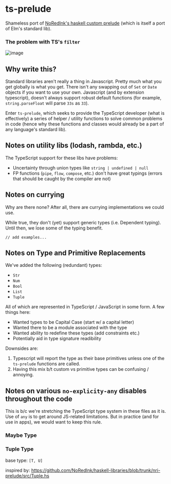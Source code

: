 # ts-prelude
Shameless port of [NoRedInk's haskell custom prelude](https://github.com/NoRedInk/haskell-libraries/blob/trunk/nri-prelude)
(which is itself a port of Elm's standard lib).  

### The problem with TS's `filter`  
![image](https://user-images.githubusercontent.com/5053769/180013214-88cf005f-385c-4692-ba6b-87c8e77acf8b.png)

## Why write this?
Standard libraries aren't really a thing in Javascript.
Pretty much what you get globally is what you get.
There isn't any swapping out of `Set` or `Date` objects if you
want to use your own. Javascript (and by extension typescript),
doesn't always support robust default functions (for example,
`string.parseFloat` will parse `33s` as `33`).  

Enter `ts-prelude`, which seeks to provide the TypeScript developer
(what is effectively) a series of helper / utility functions to solve
common problems in code (hence why these functions and classes
would already be a part of any language's standard lib).  

## Notes on utility libs (lodash, rambda, etc.)
The TypeScript support for these libs have problems:

* Uncertainty through union types like `string | undefined | null`
* FP functions (`pipe`, `flow`, `compose`, etc.) don't have great
  typings (errors that should be caught by the compiler are not)


## Notes on currying
Why are there none? After all, there are currying implementations we could use.  

While true, they don't (yet) support generic types (i.e. Dependent typing).
Until then, we lose some of the typing benefit.  

`// add examples...`

## Notes on Type and Primitive Replacements
We've added the following (redundant) types:
* `Str`
* `Num`
* `Bool`
* `List`
* `Tuple`

All of which are represented in TypeScript / JavaScript in some form.
A few things here:  

* Wanted types to be Capital Case (start w/ a capital letter)
* Wanted there to be a module associated with the type
* Wanted ability to redefine these types (add constraints etc.)
* Potentially aid in type signature readibility

Downsides are:  

1. Typescript will report the type as their base primitives
   unless one of the `ts-prelude` functions are called.
2. Having this mix b/t custom vs primitive types can be confusing / 
   annoying.

## Notes on various `no-explicity-any` disables throughout the code
This is b/c we're stretching the TypeScript type system in these files
as it is. Use of `any` is to get around JS-related limitations.
But in practice (and for use in apps), we would want to keep this rule.

### Maybe Type

### Tuple Type

base type: `[T, U]`

inspired by: 
https://github.com/NoRedInk/haskell-libraries/blob/trunk/nri-prelude/src/Tuple.hs
